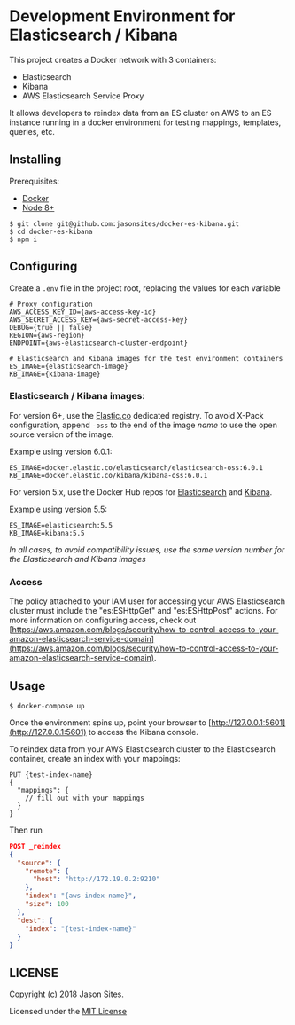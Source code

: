 # Development Environment for Elasticsearch / Kibana

This project creates a Docker network with 3 containers:
- Elasticsearch
- Kibana
- AWS Elasticsearch Service Proxy

It allows developers to reindex data from an ES cluster on AWS to an ES instance running in a docker environment for testing mappings, templates, queries, etc.

## Installing
Prerequisites:
- [Docker](https://www.docker.com/community-edition#/download)
- [Node 8+](https://nodejs.org)

```shell
$ git clone git@github.com:jasonsites/docker-es-kibana.git
$ cd docker-es-kibana
$ npm i
```

## Configuring
Create a `.env` file in the project root, replacing the values for each variable
```shell
# Proxy configuration
AWS_ACCESS_KEY_ID={aws-access-key-id}
AWS_SECRET_ACCESS_KEY={aws-secret-access-key}
DEBUG={true || false}
REGION={aws-region}
ENDPOINT={aws-elasticsearch-cluster-endpoint}

# Elasticsearch and Kibana images for the test environment containers
ES_IMAGE={elasticsearch-image}
KB_IMAGE={kibana-image}
```

### Elasticsearch / Kibana images:

For version 6+, use the [Elastic.co](https://www.docker.elastic.co/) dedicated registry. To avoid X-Pack configuration, append `-oss` to the end of the image *name* to use the open source version of the image.

Example using version 6.0.1:
```
ES_IMAGE=docker.elastic.co/elasticsearch/elasticsearch-oss:6.0.1
KB_IMAGE=docker.elastic.co/kibana/kibana-oss:6.0.1
```

For version 5.x, use the Docker Hub repos for [Elasticsearch](https://hub.docker.com/_/elasticsearch/) and [Kibana](https://hub.docker.com/_/kibana/).

Example using version 5.5:
```
ES_IMAGE=elasticsearch:5.5
KB_IMAGE=kibana:5.5
```

*In all cases, to avoid compatibility issues, use the same version number for the Elasticsearch and Kibana images*

### Access
The policy attached to your IAM user for accessing your AWS Elasticsearch cluster must include the "es:ESHttpGet" and "es:ESHttpPost" actions. For more information on configuring access, check out [https://aws.amazon.com/blogs/security/how-to-control-access-to-your-amazon-elasticsearch-service-domain](https://aws.amazon.com/blogs/security/how-to-control-access-to-your-amazon-elasticsearch-service-domain).

## Usage
```shell
$ docker-compose up
```
Once the environment spins up, point your browser to [http://127.0.0.1:5601](http://127.0.0.1:5601) to access the Kibana console.

To reindex data from your AWS Elasticsearch cluster to the Elasticsearch container, create an index with your mappings:
```
PUT {test-index-name}
{
  "mappings": {
    // fill out with your mappings
  }
}
```

Then run
```json
POST _reindex
{
  "source": {
    "remote": {
      "host": "http://172.19.0.2:9210"
    },
    "index": "{aws-index-name}",
    "size": 100
  },
  "dest": {
    "index": "{test-index-name}"
  }
}
```

## LICENSE
Copyright (c) 2018 Jason Sites.

Licensed under the [MIT License](LICENSE.md)
